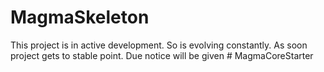 # MagmaSkeleton
This project is in active development. So is evolving constantly. As soon project gets to stable point. Due notice will be given
#   M a g m a C o r e S t a r t e r  
 